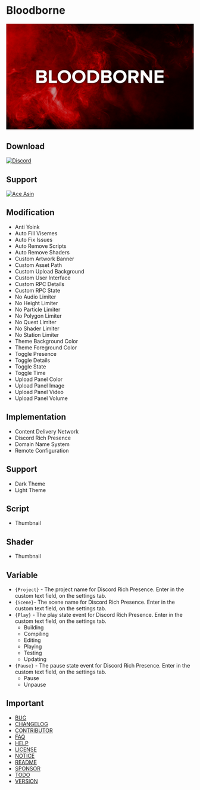 # **Bloodborne**

<!-- <script type='text/javascript' src='https://ko-fi.com/widgets/widget_2.js'></script> -->
<!-- <script type='text/javascript'>kofiwidget2.init('Support me on Ko-Fi!', '#000000', 'AceAsin');kofiwidget2.draw();</script> --> <!-- H2H31J2PX -->

<div>
    <a href='https://discord.gg/U8vHS7y' title='Discord'>
        <img alt='Discord' src='../Asset/Image/Background.png'>
    </a>
</div>

## **Download**

<div>
    <a href='https://discord.gg/U8vHS7y' title='Discord'>
        <img alt='Discord' src='https://img.shields.io/discord/492294696912158720?color=7289DA&logoColor=7289DA&label=%CE%9BCE%20%CE%9BSIN%E2%84%A2&logo=Discord&style=for-the-badge'>
    </a>
</div>

## **Support**

<div>
    <a href='https://www.buymeacoffee.com/AceAsin'>
        <img src='https://img.buymeacoffee.com/button-api/?text=Buy me a coffee!&slug=AceAsin&button_colour=000000&font_colour=FFFFFF&font_family=Cookie&outline_colour=FFFFFF&coffee_colour=FF0000' alt='Ace Asin' width="200">
    </a>
</div>

## **Modification**

- Anti Yoink
- Auto Fill Visemes
- Auto Fix Issues
- Auto Remove Scripts
- Auto Remove Shaders
- Custom Artwork Banner
- Custom Asset Path
- Custom Upload Background
- Custom User Interface
- Custom RPC Details
- Custom RPC State
- No Audio Limiter
- No Height Limiter
- No Particle Limiter
- No Polygon Limiter
- No Quest Limiter
- No Shader Limiter
- No Station Limiter
- Theme Background Color
- Theme Foreground Color
- Toggle Presence
- Toggle Details
- Toggle State
- Toggle Time
- Upload Panel Color
- Upload Panel Image
- Upload Panel Video
- Upload Panel Volume

## **Implementation**

- Content Delivery Network
- Discord Rich Presence
- Domain Name System
- Remote Configuration

## **Support**

- Dark Theme
- Light Theme

## **Script**

- Thumbnail

## **Shader**

- Thumbnail

## **Variable**

- `{Project}` - The project name for Discord Rich Presence. Enter in the custom text field, on the settings tab.
- `{Scene}`- The scene name for Discord Rich Presence. Enter in the custom text field, on the settings tab.
- `{Play}` - The play state event for Discord Rich Presence. Enter in the custom text field, on the settings tab.
  - Building
  - Compiling
  - Editing
  - Playing
  - Testing
  - Updating
- `{Pause}` - The pause state event for Discord Rich Presence. Enter in the custom text field, on the settings tab.
  - Pause
  - Unpause

## **Important**

- [BUG](BUG.md)
- [CHANGELOG](CHANGELOG.md)
- [CONTRIBUTOR](CONTRIBUTOR.md)
- [FAQ](FAQ.md)
- [HELP](HELP.md)
- [LICENSE](LICENSE.md)
- [NOTICE](NOTICE.md)
- [README](README.md)
- [SPONSOR](SPONSOR.md)
- [TODO](TODO.md)
- [VERSION](VERSION.md)
